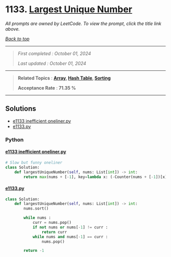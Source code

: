 # 1133. [Largest Unique Number](<https://leetcode.com/problems/largest-unique-number>)

*All prompts are owned by LeetCode. To view the prompt, click the title link above.*

*[Back to top](<../README.md>)*

------

> *First completed : October 01, 2024*
>
> *Last updated : October 01, 2024*

------

> **Related Topics** : **[Array](<by_topic/Array.md>), [Hash Table](<by_topic/Hash Table.md>), [Sorting](<by_topic/Sorting.md>)**
>
> **Acceptance Rate** : **71.35 %**

------

## Solutions

- [e1133 inefficient oneliner.py](<../my-submissions/e1133 inefficient oneliner.py>)
- [e1133.py](<../my-submissions/e1133.py>)
### Python
#### [e1133 inefficient oneliner.py](<../my-submissions/e1133 inefficient oneliner.py>)
```Python
# Slow but funny oneliner
class Solution:
    def largestUniqueNumber(self, nums: List[int]) -> int:
        return max(nums + [-1], key=lambda x: (-Counter(nums + [-1])[x], x))

```

#### [e1133.py](<../my-submissions/e1133.py>)
```Python
class Solution:
    def largestUniqueNumber(self, nums: List[int]) -> int:
        nums.sort()

        while nums :
            curr = nums.pop()
            if not nums or nums[-1] != curr :
                return curr
            while nums and nums[-1] == curr :
                nums.pop()

        return -1

```

